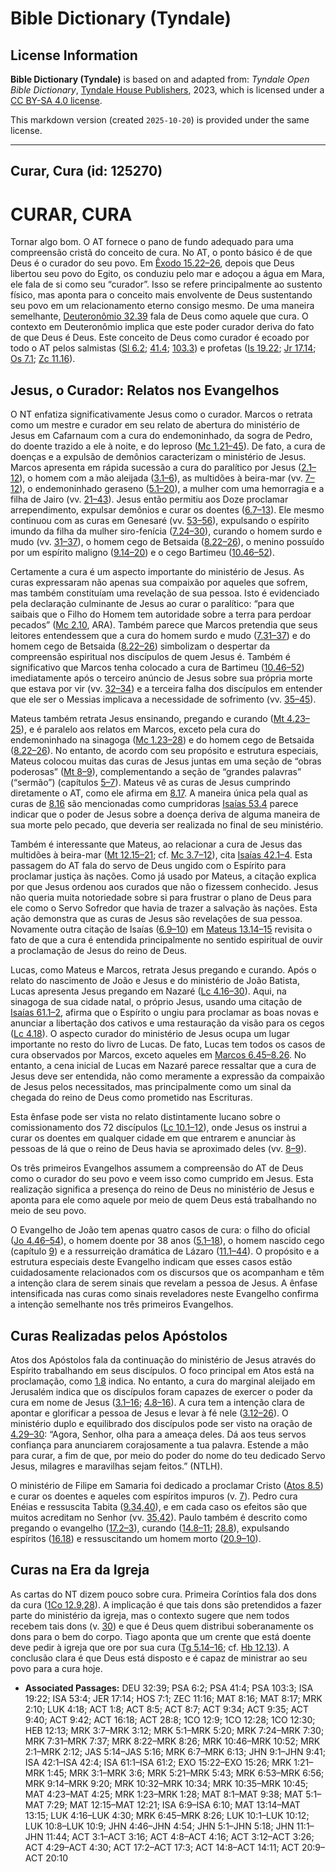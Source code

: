 # Bible Dictionary (Tyndale)

## License Information

**Bible Dictionary (Tyndale)** is based on and adapted from: _Tyndale Open Bible Dictionary_, [Tyndale House Publishers](https://tyndaleopenresources.com/), 2023, which is licensed under a [CC BY-SA 4.0 license](https://creativecommons.org/licenses/by-sa/4.0/legalcode.en).

This markdown version (created `2025-10-20`) is provided under the same license.



--------------------------------

## Curar, Cura (id: 125270)

CURAR, CURA
===========

Tornar algo bom. O AT fornece o pano de fundo adequado para uma compreensão cristã do conceito de cura. No AT, o ponto básico é de que Deus é o curador do seu povo. Em [Êxodo 15\.22–26](https://ref.ly/Exod15:22-Exod15:26), depois que Deus libertou seu povo do Egito, os conduziu pelo mar e adoçou a água em Mara, ele fala de si como seu “curador”. Isso se refere principalmente ao sustento físico, mas aponta para o conceito mais envolvente de Deus sustentando seu povo em um relacionamento eterno consigo mesmo. De uma maneira semelhante, [Deuteronômio 32\.39](https://ref.ly/Deut32:39) fala de Deus como aquele que cura. O contexto em Deuteronômio implica que este poder curador deriva do fato de que Deus é Deus. Este conceito de Deus como curador é ecoado por todo o AT pelos salmistas ([Sl 6\.2](https://ref.ly/Ps6:2); [41\.4](https://ref.ly/Ps41:4); [103\.3](https://ref.ly/Ps103:3)) e profetas ([Is 19\.22](https://ref.ly/Isa19:22); [Jr 17\.14](https://ref.ly/Jer17:14); [Os 7\.1](https://ref.ly/Hos7:1); [Zc 11\.16](https://ref.ly/Zech11:16)).

Jesus, o Curador: Relatos nos Evangelhos
----------------------------------------

O NT enfatiza significativamente Jesus como o curador. Marcos o retrata como um mestre e curador em seu relato de abertura do ministério de Jesus em Cafarnaum com a cura do endemoninhado, da sogra de Pedro, do doente trazido a ele à noite, e do leproso ([Mc 1\.21–45](https://ref.ly/Mark1:21-Mark1:45)). De fato, a cura de doenças e a expulsão de demônios caracterizam o ministério de Jesus. Marcos apresenta em rápida sucessão a cura do paralítico por Jesus ([2\.1–12](https://ref.ly/Mark2:1-Mark2:12)), o homem com a mão aleijada ([3\.1–6](https://ref.ly/Mark3:1-Mark3:6)), as multidões à beira\-mar (vv. [7–12](https://ref.ly/Mark3:7-Mark3:12)), o endemoninhado geraseno ([5\.1–20](https://ref.ly/Mark5:1-Mark5:20)), a mulher com uma hemorragia e a filha de Jairo (vv. [21–43](https://ref.ly/Mark5:21-Mark5:43)). Jesus então permitiu aos Doze proclamar arrependimento, expulsar demônios e curar os doentes ([6\.7–13](https://ref.ly/Mark6:7-Mark6:13)). Ele mesmo continuou com as curas em Genesaré (vv. [53–56](https://ref.ly/Mark6:53-Mark6:56)), expulsando o espírito imundo da filha da mulher siro\-fenícia ([7\.24–30](https://ref.ly/Mark7:24-Mark7:30)), curando o homem surdo e mudo (vv. [31–37](https://ref.ly/Mark7:31-Mark7:37)), o homem cego de Betsaida ([8\.22–26](https://ref.ly/Mark8:22-Mark8:26)), o menino possuído por um espírito maligno ([9\.14–20](https://ref.ly/Mark9:14-Mark9:20)) e o cego Bartimeu ([10\.46–52](https://ref.ly/Mark10:46-Mark10:52)).

Certamente a cura é um aspecto importante do ministério de Jesus. As curas expressaram não apenas sua compaixão por aqueles que sofrem, mas também constituíam uma revelação de sua pessoa. Isto é evidenciado pela declaração culminante de Jesus ao curar o paralítico: “para que saibais que o Filho do Homem tem autoridade sobre a terra para perdoar pecados” ([Mc 2\.10](https://ref.ly/Mark2:10), ARA). Também parece que Marcos pretendia que seus leitores entendessem que a cura do homem surdo e mudo ([7\.31–37](https://ref.ly/Mark7:31-Mark7:37)) e do homem cego de Betsaida ([8\.22–26](https://ref.ly/Mark8:22-Mark8:26)) simbolizam o despertar da compreensão espiritual nos discípulos de quem Jesus é. Também é significativo que Marcos tenha colocado a cura de Bartimeu ([10\.46–52](https://ref.ly/Mark10:46-Mark10:52)) imediatamente após o terceiro anúncio de Jesus sobre sua própria morte que estava por vir (vv. [32–34](https://ref.ly/Mark10:32-Mark10:34)) e a terceira falha dos discípulos em entender que ele ser o Messias implicava a necessidade de sofrimento (vv. [35–45](https://ref.ly/Mark10:35-Mark10:45)).

Mateus também retrata Jesus ensinando, pregando e curando ([Mt 4\.23–25](https://ref.ly/Matt4:23-Matt4:25)), e é paralelo aos relatos em Marcos, exceto pela cura do endemoninhado na sinagoga ([Mc 1\.23–28](https://ref.ly/Mark1:23-Mark1:28)) e do homem cego de Betsaida ([8\.22–26](https://ref.ly/Mark8:22-Mark8:26)). No entanto, de acordo com seu propósito e estrutura especiais, Mateus colocou muitas das curas de Jesus juntas em uma seção de “obras poderosas” ([Mt 8–9](https://ref.ly/Matt8:1-Matt9:38)), complementando a seção de “grandes palavras” (“sermão”) (capítulos [5–7](https://ref.ly/Matt5:1-Matt7:29)). Mateus vê as curas de Jesus cumprindo diretamente o AT, como ele afirma em [8\.17](https://ref.ly/Matt8:17). A maneira única pela qual as curas de [8\.16](https://ref.ly/Matt8:16) são mencionadas como cumpridoras [Isaías 53\.4](https://ref.ly/Isa53:4) parece indicar que o poder de Jesus sobre a doença deriva de alguma maneira de sua morte pelo pecado, que deveria ser realizada no final de seu ministério.

Também é interessante que Mateus, ao relacionar a cura de Jesus das multidões à beira\-mar ([Mt 12\.15–21](https://ref.ly/Matt12:15-Matt12:21); cf. [Mc 3\.7–12](https://ref.ly/Mark3:7-Mark3:12)), cita [Isaías 42\.1–4](https://ref.ly/Isa42:1-Isa42:4). Esta passagem do AT fala do servo de Deus ungido com o Espírito para proclamar justiça às nações. Como já usado por Mateus, a citação explica por que Jesus ordenou aos curados que não o fizessem conhecido. Jesus não queria muita notoriedade sobre si para frustrar o plano de Deus para ele como o Servo Sofredor que havia de trazer a salvação às nações. Esta ação demonstra que as curas de Jesus são revelações de sua pessoa. Novamente outra citação de Isaías ([6\.9–10](https://ref.ly/Isa6:9-Isa6:10)) em [Mateus 13\.14–15](https://ref.ly/Matt13:14-Matt13:15) revisita o fato de que a cura é entendida principalmente no sentido espiritual de ouvir a proclamação de Jesus do reino de Deus.

Lucas, como Mateus e Marcos, retrata Jesus pregando e curando. Após o relato do nascimento de João e Jesus e do ministério de João Batista, Lucas apresenta Jesus pregando em Nazaré ([Lc 4\.16–30](https://ref.ly/Luke4:16-Luke4:30)). Aqui, na sinagoga de sua cidade natal, o próprio Jesus, usando uma citação de [Isaías 61\.1–2](https://ref.ly/Isa61:1-Isa61:2), afirma que o Espírito o ungiu para proclamar as boas novas e anunciar a libertação dos cativos e uma restauração da visão para os cegos ([Lc 4\.18](https://ref.ly/Luke4:18)). O aspecto curador do ministério de Jesus ocupa um lugar importante no resto do livro de Lucas. De fato, Lucas tem todos os casos de cura observados por Marcos, exceto aqueles em [Marcos 6\.45–8\.26](https://ref.ly/Mark6:45-Mark8:26). No entanto, a cena inicial de Lucas em Nazaré parece ressaltar que a cura de Jesus deve ser entendida, não como meramente a expressão da compaixão de Jesus pelos necessitados, mas principalmente como um sinal da chegada do reino de Deus como prometido nas Escrituras.

Esta ênfase pode ser vista no relato distintamente lucano sobre o comissionamento dos 72 discípulos ([Lc 10\.1–12](https://ref.ly/Luke10:1-Luke10:12)), onde Jesus os instrui a curar os doentes em qualquer cidade em que entrarem e anunciar às pessoas de lá que o reino de Deus havia se aproximado deles (vv. [8–9](https://ref.ly/Luke10:8-Luke10:9)).

Os três primeiros Evangelhos assumem a compreensão do AT de Deus como o curador do seu povo e veem isso como cumprido em Jesus. Esta realização significa a presença do reino de Deus no ministério de Jesus e aponta para ele como aquele por meio de quem Deus está trabalhando no meio de seu povo.

O Evangelho de João tem apenas quatro casos de cura: o filho do oficial ([Jo 4\.46–54](https://ref.ly/John4:46-John4:54)), o homem doente por 38 anos ([5\.1–18](https://ref.ly/John5:1-John5:18)), o homem nascido cego (capítulo [9](https://ref.ly/John9:1-John9:41)) e a ressurreição dramática de Lázaro ([11\.1–44](https://ref.ly/John11:1-John11:44)). O propósito e a estrutura especiais deste Evangelho indicam que esses casos estão cuidadosamente relacionados com os discursos que os acompanham e têm a intenção clara de serem sinais que revelam a pessoa de Jesus. A ênfase intensificada nas curas como sinais reveladores neste Evangelho confirma a intenção semelhante nos três primeiros Evangelhos.

Curas Realizadas pelos Apóstolos
--------------------------------

Atos dos Apóstolos fala da continuação do ministério de Jesus através do Espírito trabalhando em seus discípulos. O foco principal em Atos está na proclamação, como [1\.8](https://ref.ly/Acts1:8) indica. No entanto, a cura do marginal aleijado em Jerusalém indica que os discípulos foram capazes de exercer o poder da cura em nome de Jesus ([3\.1–16](https://ref.ly/Acts3:1-Acts3:16); [4\.8–16](https://ref.ly/Acts4:8-Acts4:16)). A cura tem a intenção clara de apontar e glorificar a pessoa de Jesus e levar à fé nele ([3\.12–26](https://ref.ly/Acts3:12-Acts3:26)). O ministério duplo e equilibrado dos discípulos pode ser visto na oração de [4\.29–30](https://ref.ly/Acts4:29-Acts4:30): “Agora, Senhor, olha para a ameaça deles. Dá aos teus servos confiança para anunciarem corajosamente a tua palavra. Estende a mão para curar, a fim de que, por meio do poder do nome do teu dedicado Servo Jesus, milagres e maravilhas sejam feitos.” (NTLH).

O ministério de Filipe em Samaria foi dedicado a proclamar Cristo ([Atos 8\.5](https://ref.ly/Acts8:5)) e curar os doentes e aqueles com espíritos impuros (v. [7](https://ref.ly/Acts8:7)). Pedro cura Enéias e ressuscita Tabita ([9\.34,40](https://ref.ly/Acts9:34)), e em cada caso os efeitos são que muitos acreditam no Senhor (vv. [35,42](https://ref.ly/Acts9:35)). Paulo também é descrito como pregando o evangelho ([17\.2–3](https://ref.ly/Acts17:2-Acts17:3)), curando ([14\.8–11](https://ref.ly/Acts14:8-Acts14:11); [28\.8](https://ref.ly/Acts28:8)), expulsando espíritos ([16\.18](https://ref.ly/Acts16:18)) e ressuscitando um homem morto ([20\.9–10](https://ref.ly/Acts20:9-Acts20:10)).

Curas na Era da Igreja
----------------------

As cartas do NT dizem pouco sobre cura. Primeira Coríntios fala dos dons da cura ([1Co 12\.9,28](https://ref.ly/1Cor12:9)). A implicação é que tais dons são pretendidos a fazer parte do ministério da igreja, mas o contexto sugere que nem todos recebem tais dons (v. [30](https://ref.ly/1Cor12:30)) e que é Deus quem distribui soberanamente os dons para o bem do corpo. Tiago aponta que um crente que está doente deve pedir à igreja que ore por sua cura ([Tg 5\.14–16](https://ref.ly/Jas5:14-Jas5:16); cf. [Hb 12\.13](https://ref.ly/Heb12:13)). A conclusão clara é que Deus está disposto e é capaz de ministrar ao seu povo para a cura hoje.

* **Associated Passages:** DEU 32:39; PSA 6:2; PSA 41:4; PSA 103:3; ISA 19:22; ISA 53:4; JER 17:14; HOS 7:1; ZEC 11:16; MAT 8:16; MAT 8:17; MRK 2:10; LUK 4:18; ACT 1:8; ACT 8:5; ACT 8:7; ACT 9:34; ACT 9:35; ACT 9:40; ACT 9:42; ACT 16:18; ACT 28:8; 1CO 12:9; 1CO 12:28; 1CO 12:30; HEB 12:13; MRK 3:7–MRK 3:12; MRK 5:1–MRK 5:20; MRK 7:24–MRK 7:30; MRK 7:31–MRK 7:37; MRK 8:22–MRK 8:26; MRK 10:46–MRK 10:52; MRK 2:1–MRK 2:12; JAS 5:14–JAS 5:16; MRK 6:7–MRK 6:13; JHN 9:1–JHN 9:41; ISA 42:1–ISA 42:4; ISA 61:1–ISA 61:2; EXO 15:22–EXO 15:26; MRK 1:21–MRK 1:45; MRK 3:1–MRK 3:6; MRK 5:21–MRK 5:43; MRK 6:53–MRK 6:56; MRK 9:14–MRK 9:20; MRK 10:32–MRK 10:34; MRK 10:35–MRK 10:45; MAT 4:23–MAT 4:25; MRK 1:23–MRK 1:28; MAT 8:1–MAT 9:38; MAT 5:1–MAT 7:29; MAT 12:15–MAT 12:21; ISA 6:9–ISA 6:10; MAT 13:14–MAT 13:15; LUK 4:16–LUK 4:30; MRK 6:45–MRK 8:26; LUK 10:1–LUK 10:12; LUK 10:8–LUK 10:9; JHN 4:46–JHN 4:54; JHN 5:1–JHN 5:18; JHN 11:1–JHN 11:44; ACT 3:1–ACT 3:16; ACT 4:8–ACT 4:16; ACT 3:12–ACT 3:26; ACT 4:29–ACT 4:30; ACT 17:2–ACT 17:3; ACT 14:8–ACT 14:11; ACT 20:9–ACT 20:10

